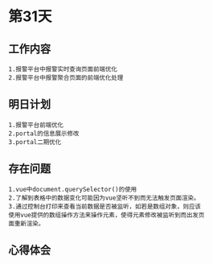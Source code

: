 # 第31天

## 工作内容

    1.报警平台中报警实时查询页面前端优化
    2.报警平台中报警聚合页面的前端优化处理

## 明日计划

    1.报警平台前端优化
    2.portal的信息展示修改
    3.portal二期优化

## 存在问题

    1.vue中document.querySelector()的使用
    2.了解到表格中的数据变化可能因为vue坚听不到而无法触发页面渲染。
    3.通过控制台打印来查看当前数据是否被监听，如若是数组对象，则应该
    使用vue提供的数组操作方法来操作元素，使得元素修改被监听到而出发页
    面重新渲染。

## 心得体会
